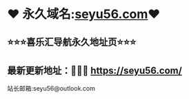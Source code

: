 #            ❤ 永久域名:<a href="https://seyu56.com">seyu56.com</a>❤
  <h2>⭐⭐⭐喜乐汇导航永久地址页⭐⭐⭐</h2>
  	</div>
  <h2>最新更新地址：🚗🚗🚗 <a href="https://seyu56.com/">https://seyu56.com/</a> </h2>

  </div>
  </div>
  </div>
  站长邮箱:seyu56@outlook.com
      	</div>
